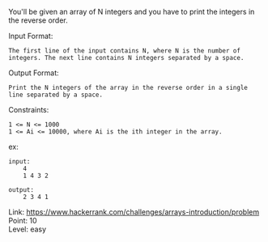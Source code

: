 You'll be given an array of N integers and you have to print the integers in the reverse order.

Input Format:

	The first line of the input contains N, where N is the number of integers. The next line contains N integers separated by a space.

Output Format:

	Print the N integers of the array in the reverse order in a single line separated by a space.

Constraints:

	1 <= N <= 1000
	1 <= Ai <= 10000, where Ai is the ith integer in the array.

ex:

	input:
		4
		1 4 3 2

	output:
		2 3 4 1

Link: https://www.hackerrank.com/challenges/arrays-introduction/problem<br />
Point: 10<br />
Level: easy